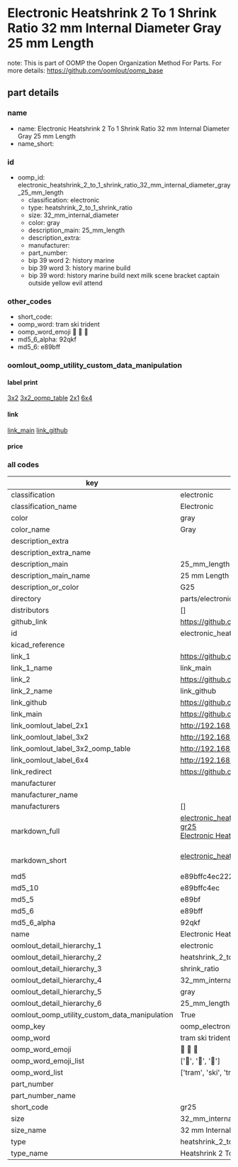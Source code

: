 # Electronic Heatshrink 2 To 1 Shrink Ratio 32 mm Internal Diameter Gray 25 mm Length  

note: This is part of OOMP the Oopen Organization Method For Parts. For more details: https://github.com/oomlout/oomp_base

##  part details
  







### name
* name: Electronic Heatshrink 2 To 1 Shrink Ratio 32 mm Internal Diameter Gray 25 mm Length
* name_short: 
### id
* oomp_id: electronic_heatshrink_2_to_1_shrink_ratio_32_mm_internal_diameter_gray_25_mm_length
  * classification: electronic
  * type: heatshrink_2_to_1_shrink_ratio
  * size: 32_mm_internal_diameter
  * color: gray
  * description_main: 25_mm_length
  * description_extra: 
  * manufacturer: 
  * part_number: 
  * bip 39 word 2: history marine
  * bip 39 word 3: history marine build
  * bip 39 word: history marine build next milk scene bracket captain outside yellow evil attend

### other_codes
* short_code: 
* oomp_word: tram ski trident
* oomp_word_emoji :tram: :ski: :trident:
* md5_6_alpha: 92qkf
* md5_6: e89bff






### oomlout_oomp_utility_custom_data_manipulation
#### label print
[3x2](http://192.168.1.245:1112/?label=oomp%2092qkf)
[3x2_oomp_table](http://192.168.1.108:1112/?label=oomp%2092qkf)
[2x1](http://192.168.1.242:1112/?label=oomp%2092qkf)
[6x4](http://192.168.1.55:1112/?label=oomp%2092qkf)    

#### link

[link_main](https://github.com/oomlout/oomlout_oomp_version_1_messy/tree/main/parts/electronic_heatshrink_2_to_1_shrink_ratio_32_mm_internal_diameter_gray_25_mm_length) [link_github](https://github.com/oomlout/oomlout_oomp_version_1_messy/tree/main/parts/electronic_heatshrink_2_to_1_shrink_ratio_32_mm_internal_diameter_gray_25_mm_length)                             

#### price







### all codes 
| key | value |  
| --- | --- |  
| classification | electronic |  
| classification_name | Electronic |  
| color | gray |  
| color_name | Gray |  
| description_extra |  |  
| description_extra_name |  |  
| description_main | 25_mm_length |  
| description_main_name | 25 mm Length |  
| description_or_color | G25 |  
| directory | parts/electronic_heatshrink_2_to_1_shrink_ratio_32_mm_internal_diameter_gray_25_mm_length |  
| distributors | [] |  
| github_link | https://github.com/oomlout/oomlout_oomp_part_src/tree/main/parts/electronic_heatshrink_2_to_1_shrink_ratio_32_mm_internal_diameter_gray_25_mm_length |  
| id | electronic_heatshrink_2_to_1_shrink_ratio_32_mm_internal_diameter_gray_25_mm_length |  
| kicad_reference |  |  
| link_1 | https://github.com/oomlout/oomlout_oomp_version_1_messy/tree/main/parts/electronic_heatshrink_2_to_1_shrink_ratio_32_mm_internal_diameter_gray_25_mm_length |  
| link_1_name | link_main |  
| link_2 | https://github.com/oomlout/oomlout_oomp_version_1_messy/tree/main/parts/electronic_heatshrink_2_to_1_shrink_ratio_32_mm_internal_diameter_gray_25_mm_length |  
| link_2_name | link_github |  
| link_github | https://github.com/oomlout/oomlout_oomp_version_1_messy/tree/main/parts/electronic_heatshrink_2_to_1_shrink_ratio_32_mm_internal_diameter_gray_25_mm_length |  
| link_main | https://github.com/oomlout/oomlout_oomp_version_1_messy/tree/main/parts/electronic_heatshrink_2_to_1_shrink_ratio_32_mm_internal_diameter_gray_25_mm_length |  
| link_oomlout_label_2x1 | http://192.168.1.242:1112/?label=oomp%2092qkf |  
| link_oomlout_label_3x2 | http://192.168.1.245:1112/?label=oomp%2092qkf |  
| link_oomlout_label_3x2_oomp_table | http://192.168.1.108:1112/?label=oomp%2092qkf |  
| link_oomlout_label_6x4 | http://192.168.1.55:1112/?label=oomp%2092qkf |  
| link_redirect | https://github.com/oomlout/oomlout_oomp_version_1_messy/tree/main/parts/electronic_heatshrink_2_to_1_shrink_ratio_32_mm_internal_diameter_gray_25_mm_length |  
| manufacturer |  |  
| manufacturer_name |  |  
| manufacturers | [] |  
| markdown_full | [electronic_heatshrink_2_to_1_shrink_ratio_32_mm_internal_diameter_gray_25_mm_length](none)<br>[gr25](none)<br>[Electronic Heatshrink 2 To 1 Shrink Ratio 32 Mm Internal Diameter Gray 25 Mm Length](none)<br><br> |  
| markdown_short | [electronic_heatshrink_2_to_1_shrink_ratio_32_mm_internal_diameter_gray_25_mm_length](none)<br><br> |  
| md5 | e89bffc4ec22235b024649543ba20361 |  
| md5_10 | e89bffc4ec |  
| md5_5 | e89bf |  
| md5_6 | e89bff |  
| md5_6_alpha | 92qkf |  
| name | Electronic Heatshrink 2 To 1 Shrink Ratio 32 mm Internal Diameter Gray 25 mm Length |  
| oomlout_detail_hierarchy_1 | electronic |  
| oomlout_detail_hierarchy_2 | heatshrink_2_to_1 |  
| oomlout_detail_hierarchy_3 | shrink_ratio |  
| oomlout_detail_hierarchy_4 | 32_mm_internal_diameter |  
| oomlout_detail_hierarchy_5 | gray |  
| oomlout_detail_hierarchy_6 | 25_mm_length |  
| oomlout_oomp_utility_custom_data_manipulation | True |  
| oomp_key | oomp_electronic_heatshrink_2_to_1_shrink_ratio_32_mm_internal_diameter_gray_25_mm_length |  
| oomp_word | tram ski trident |  
| oomp_word_emoji | :tram: :ski: :trident: |  
| oomp_word_emoji_list | [':tram:', ':ski:', ':trident:'] |  
| oomp_word_list | ['tram', 'ski', 'trident'] |  
| part_number |  |  
| part_number_name |  |  
| short_code | gr25 |  
| size | 32_mm_internal_diameter |  
| size_name | 32 mm Internal Diameter |  
| type | heatshrink_2_to_1_shrink_ratio |  
| type_name | Heatshrink 2 To 1 Shrink Ratio |  
